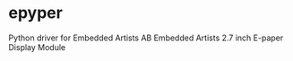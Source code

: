 epyper
======

Python driver for Embedded Artists AB Embedded Artists 2.7 inch E-paper Display Module
